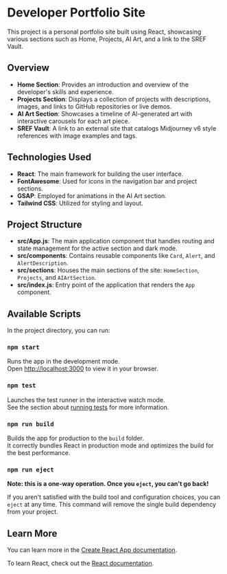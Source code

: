 # Developer Portfolio Site

This project is a personal portfolio site built using React, showcasing various sections such as Home, Projects, AI Art, and a link to the SREF Vault.

## Overview

- **Home Section**: Provides an introduction and overview of the developer's skills and experience.
- **Projects Section**: Displays a collection of projects with descriptions, images, and links to GitHub repositories or live demos.
- **AI Art Section**: Showcases a timeline of AI-generated art with interactive carousels for each art piece.
- **SREF Vault**: A link to an external site that catalogs Midjourney v6 style references with image examples and tags.

## Technologies Used

- **React**: The main framework for building the user interface.
- **FontAwesome**: Used for icons in the navigation bar and project sections.
- **GSAP**: Employed for animations in the AI Art section.
- **Tailwind CSS**: Utilized for styling and layout.

## Project Structure

- **src/App.js**: The main application component that handles routing and state management for the active section and dark mode.
- **src/components**: Contains reusable components like `Card`, `Alert`, and `AlertDescription`.
- **src/sections**: Houses the main sections of the site: `HomeSection`, `Projects`, and `AIArtSection`.
- **src/index.js**: Entry point of the application that renders the `App` component.

## Available Scripts

In the project directory, you can run:

### `npm start`

Runs the app in the development mode.\
Open [http://localhost:3000](http://localhost:3000) to view it in your browser.

### `npm test`

Launches the test runner in the interactive watch mode.\
See the section about [running tests](https://facebook.github.io/create-react-app/docs/running-tests) for more information.

### `npm run build`

Builds the app for production to the `build` folder.\
It correctly bundles React in production mode and optimizes the build for the best performance.

### `npm run eject`

**Note: this is a one-way operation. Once you `eject`, you can't go back!**

If you aren't satisfied with the build tool and configuration choices, you can `eject` at any time. This command will remove the single build dependency from your project.

## Learn More

You can learn more in the [Create React App documentation](https://facebook.github.io/create-react-app/docs/getting-started).

To learn React, check out the [React documentation](https://reactjs.org/).

